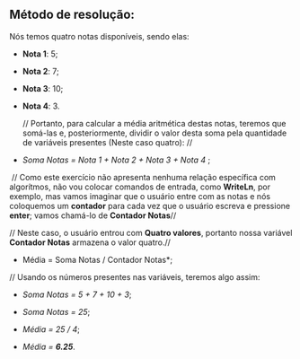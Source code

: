## Método de resolução:

Nós temos quatro notas disponíveis, sendo elas:

- **Nota 1**: 5;

- **Nota 2**: 7;

- **Nota 3**: 10;

- **Nota 4**: 3.

  

  // Portanto, para calcular a média aritmética destas notas, teremos que somá-las e, posteriormente, dividir o valor desta soma pela quantidade de variáveis presentes (Neste caso quatro): //

- *Soma  Notas = Nota 1 + Nota 2 + Nota 3 + Nota 4* ;			

​	// Como este exercício não apresenta nenhuma relação específica com algorítmos, não vou colocar comandos de entrada, como **WriteLn**, por exemplo, mas vamos imaginar que o usuário entre com as notas e nós coloquemos um **contador** para cada vez que o usuário escreva e pressione **enter**; vamos chamá-lo de **Contador Notas**//

// Neste caso, o usuário entrou com **Quatro valores**, portanto nossa variável **Contador Notas** armazena o valor quatro.//

* Média = Soma Notas / Contador Notas*; 



// Usando os números presentes nas variáveis, teremos algo assim: 

- *Soma Notas = 5 + 7 + 10 + 3*;

- *Soma Notas = 25*;

- *Média = 25 / 4*;

* *Média = **6.25***.







